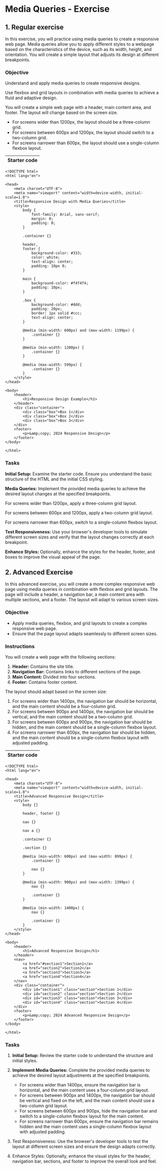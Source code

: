# Media Queries - Exercise

## 1. Regular exercise

In this exercise, you will practice using media queries to create a responsive web page.
Media queries allow you to apply different styles to a webpage based on the
characteristics of the device, such as its width, height, and orientation. You will create a
simple layout that adjusts its design at different breakpoints.

### Objective
Understand and apply media queries to create responsive designs.

Use flexbox and grid layouts in combination with media queries to achieve a fluid and
adaptive design.

You will create a simple web page with a header, main content area, and footer. The
layout will change based on the screen size.
* For screens wider than 1200px, the layout should be a three-column grid.
* For screens between 600px and 1200px, the layout should switch to a two-column grid.
* For screens narrower than 600px, the layout should use a single-column flexbox layout.

|Starter code|
|---|
```
<!DOCTYPE html>
<html lang="en">

<head>
    <meta charset="UTF-8">
    <meta name="viewport" content="width=device-width, initial-scale=1.0">
    <title>Responsive Design with Media Queries</title>
    <style>
        body {
            font-family: Arial, sans-serif;
            margin: 0;
            padding: 0;
        }

        .container {}

        header,
        footer {
            background-color: #333;
            color: white;
            text-align: center;
            padding: 10px 0;
        }

        main {
            background-color: #f4f4f4;
            padding: 10px;
        }

        .box {
            background-color: #ddd;
            padding: 20px;
            border: 1px solid #ccc;
            text-align: center;
        }

        @media (min-width: 600px) and (max-width: 1199px) {
            .container {}
        }

        @media (min-width: 1200px) {
            .container {}
        }

        @media (max-width: 599px) {
            .container {}
        }
    </style>
</head>

<body>
    <header>
        <h1>Responsive Design Example</h1>
    </header>
    <div class="container">
        <div class="box">Box 1</div>
        <div class="box">Box 2</div>
        <div class="box">Box 3</div>
    </div>
    <footer>
        <p>&amp;copy; 2024 Responsive Design</p>
    </footer>
</body>

</html>
```

### Tasks

**Initial Setup:** Examine the starter code. Ensure you understand the basic structure of the
HTML and the initial CSS styling.

**Media Queries:** Implement the provided media queries to achieve the desired layout
changes at the specified breakpoints.

For screens wider than 1200px, apply a three-column grid layout.

For screens between 600px and 1200px, apply a two-column grid layout.

For screens narrower than 600px, switch to a single-column flexbox layout.

**Test Responsiveness:** Use your browser's developer tools to simulate different screen
sizes and verify that the layout changes correctly at each breakpoint.

**Enhance Styles:** Optionally, enhance the styles for the header, footer, and boxes to
improve the visual appeal of the page.

## 2. Advanced Exercise

In this advanced exercise, you will create a more complex responsive web page using
media queries in combination with flexbox and grid layouts. The page will include a
header, a navigation bar, a main content area with multiple sections, and a footer. The
layout will adapt to various screen sizes.

### Objective

* Apply media queries, flexbox, and grid layouts to create a complex responsive web page.
* Ensure that the page layout adapts seamlessly to different screen sizes.

### Instructions

You will create a web page with the following sections:
1. **Header:** Contains the site title.
2. **Navigation Bar:** Contains links to different sections of the page.
3. **Main Content:** Divided into four sections.
4. **Footer:** Contains footer content.

The layout should adapt based on the screen size:
1. For screens wider than 1400px, the navigation bar should be horizontal, and the
main content should be a four-column grid.
2. For screens between 900px and 1400px, the navigation bar should be vertical, and
the main content should be a two-column grid.
3. For screens between 600px and 900px, the navigation bar should be hidden, and
the main content should be a single-column flexbox layout.
4. For screens narrower than 600px, the navigation bar should be hidden, and the
main content should be a single-column flexbox layout with adjusted padding.

|Starter code|
|---|
```
<!DOCTYPE html>
<html lang="en">

<head>
    <meta charset="UTF-8">
    <meta name="viewport" content="width=device-width, initial-scale=1.0">
    <title>Advanced Responsive Design</title>
    <style>
        body {}

        header, footer {}

        nav {}

        nav a {}

        .container {}

        .section {}

        @media (min-width: 600px) and (max-width: 899px) {
            .container {}

            nav {}
        }

        @media (min-width: 900px) and (max-width: 1399px) {
            nav {}

            .container {}
        }

        @media (min-width: 1400px) {
            nav {}

            .container {}
        }
    </style>
</head>

<body>
    <header>
        <h1>Advanced Responsive Design</h1>
    </header>
    <nav>
        <a href="#section1">Section1</a>
        <a href="section2">Section2</a>
        <a href="section3">Section3</a>
        <a href="section4">Section4</a>
    </nav>
    <div class="container">
        <div id="section1" class="section">Section 1</div>
        <div id="section2" class="section">Section 2</div>
        <div id="section3" class="section">Section 3</div>
        <div id="section4" class="section">Section 4</div>
    </div>
    <footer>
        <p>&amp;copy; 2024 Advanced Responsive Design</p>
    </footer>
</body>

</html>
```
### Tasks

1. **Initial Setup:** Review the starter code to understand the structure and initial
styles.
2. **Implement Media Queries:** Complete the provided media queries to achieve the
desired layout adjustments at the specified breakpoints.
    * For screens wider than 1400px, ensure the navigation bar is horizontal, and
the main content uses a four-column grid layout.
    * For screens between 900px and 1400px, the navigation bar should be
vertical and fixed on the left, and the main content should use a two-column
grid layout.
    * For screens between 600px and 900px, hide the navigation bar and switch to
a single-column flexbox layout for the main content.
    * For screens narrower than 600px, ensure the navigation bar remains hidden
and the main content uses a single-column flexbox layout with adjusted
padding.

3. Test Responsiveness: Use the browser's developer tools to test the layout at
different screen sizes and ensure the design adapts correctly.
4. Enhance Styles: Optionally, enhance the visual styles for the header, navigation
bar, sections, and footer to improve the overall look and feel.